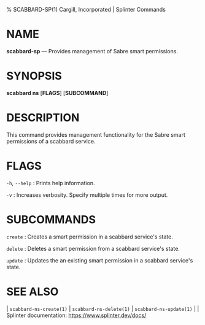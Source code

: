 % SCABBARD-SP(1) Cargill, Incorporated | Splinter Commands
<!--
  Copyright 2018-2020 Cargill Incorporated
  Licensed under Creative Commons Attribution 4.0 International License
  https://creativecommons.org/licenses/by/4.0/
-->

NAME
====

**scabbard-sp** — Provides management of Sabre smart permissions.

SYNOPSIS
========

**scabbard ns** \[**FLAGS**\] \[**SUBCOMMAND**\]

DESCRIPTION
===========
This command provides management functionality for the Sabre smart permissions
of a scabbard service.

FLAGS
=====
`-h`, `--help`
: Prints help information.

`-v`
: Increases verbosity. Specify multiple times for more output.

SUBCOMMANDS
===========
`create`
: Creates a smart permission in a scabbard service's state.

`delete`
: Deletes a smart permission from a scabbard service's state.

`update`
: Updates the an existing smart permission in a scabbard service's state.

SEE ALSO
========
| `scabbard-ns-create(1)`
| `scabbard-ns-delete(1)`
| `scabbard-ns-update(1)`
|
| Splinter documentation: https://www.splinter.dev/docs/
